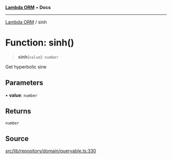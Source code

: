 [**Lambda ORM**](../README.md) • **Docs**

***

[Lambda ORM](../README.md) / sinh

# Function: sinh()

> **sinh**(`value`): `number`

Get hyperbolic sine

## Parameters

• **value**: `number`

## Returns

`number`

## Source

[src/lib/repository/domain/queryable.ts:330](https://github.com/lambda-orm/lambdaorm-base/blob/1d2abad50f28511cd0e6125c8c883a452d54160f/src/lib/repository/domain/queryable.ts#L330)
